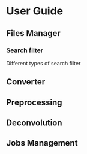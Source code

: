 # User Guide

## Files Manager

### Search filter
Different types of search filter

## Converter

## Preprocessing

## Deconvolution

## Jobs Management